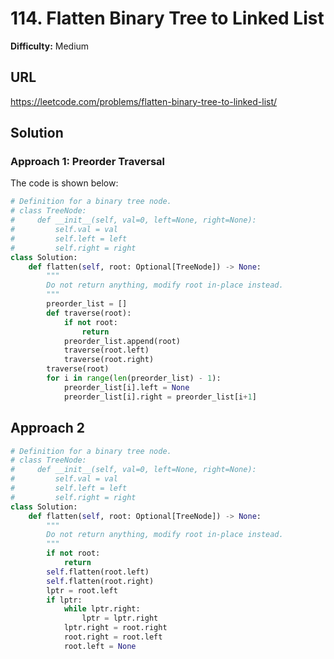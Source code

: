 # 114. Flatten Binary Tree to Linked List

**Difficulty:** Medium

## URL

https://leetcode.com/problems/flatten-binary-tree-to-linked-list/

## Solution

### Approach 1: Preorder Traversal

The code is shown below:

```python
# Definition for a binary tree node.
# class TreeNode:
#     def __init__(self, val=0, left=None, right=None):
#         self.val = val
#         self.left = left
#         self.right = right
class Solution:
    def flatten(self, root: Optional[TreeNode]) -> None:
        """
        Do not return anything, modify root in-place instead.
        """
        preorder_list = []
        def traverse(root):
            if not root:
                return
            preorder_list.append(root)
            traverse(root.left)
            traverse(root.right)
        traverse(root)
        for i in range(len(preorder_list) - 1):
            preorder_list[i].left = None
            preorder_list[i].right = preorder_list[i+1]
```

## Approach 2

```python
# Definition for a binary tree node.
# class TreeNode:
#     def __init__(self, val=0, left=None, right=None):
#         self.val = val
#         self.left = left
#         self.right = right
class Solution:
    def flatten(self, root: Optional[TreeNode]) -> None:
        """
        Do not return anything, modify root in-place instead.
        """
        if not root:
            return
        self.flatten(root.left)
        self.flatten(root.right)
        lptr = root.left
        if lptr:
            while lptr.right:
                lptr = lptr.right
            lptr.right = root.right
            root.right = root.left
            root.left = None
```


